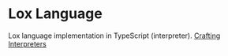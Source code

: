 # Lox Language

Lox language implementation in TypeScript (interpreter). [Crafting Interpreters](https://craftinginterpreters.com/)

